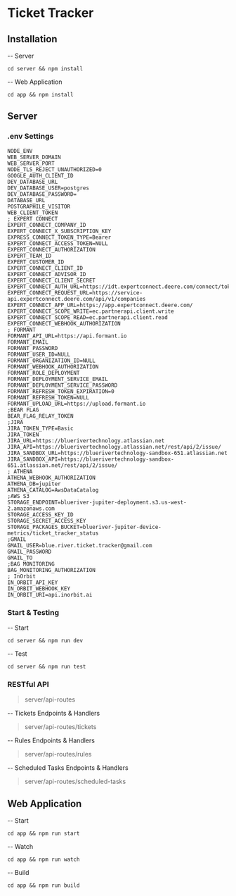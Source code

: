 # Ticket Tracker

## Installation

-- Server

```
cd server && npm install
```

-- Web Application

```
cd app && npm install
```

## Server

### .env Settings

```
NODE_ENV
WEB_SERVER_DOMAIN
WEB_SERVER_PORT
NODE_TLS_REJECT_UNAUTHORIZED=0
GOOGLE_AUTH_CLIENT_ID
DEV_DATABASE_URL
DEV_DATABASE_USER=postgres
DEV_DATABASE_PASSWORD=
DATABASE_URL
POSTGRAPHILE_VISITOR
WEB_CLIENT_TOKEN
; EXPERT CONNECT
EXPERT_CONNECT_COMPANY_ID
EXPERT_CONNECT_X_SUBSCRIPTION_KEY
EXPRESS_CONNECT_TOKEN_TYPE=Bearer
EXPERT_CONNECT_ACCESS_TOKEN=NULL
EXPERT_CONNECT_AUTHORIZATION
EXPERT_TEAM_ID
EXPERT_CUSTOMER_ID
EXPERT_CONNECT_CLIENT_ID
EXPERT_CONNECT_ADVISOR_ID
EXPERT_CONNECT_CLIENT_SECRET
EXPERT_CONNECT_AUTH_URL=https://idt.expertconnect.deere.com/connect/token
EXPERT_CONNECT_REQUEST_URL=https://service-api.expertconnect.deere.com/api/v1/companies
EXPERT_CONNECT_APP_URL=https://app.expertconnect.deere.com/
EXPERT_CONNECT_SCOPE_WRITE=ec.partnerapi.client.write
EXPERT_CONNECT_SCOPE_READ=ec.partnerapi.client.read
EXPERT_CONNECT_WEBHOOK_AUTHORIZATION
; FORMANT
FORMANT_API_URL=https://api.formant.io
FORMANT_EMAIL
FORMANT_PASSWORD
FORMANT_USER_ID=NULL
FORMANT_ORGANIZATION_ID=NULL
FORMANT_WEBHOOK_AUTHORIZATION
FORMANT_ROLE_DEPLOYMENT
FORMANT_DEPLOYMENT_SERVICE_EMAIL
FORMANT_DEPLOYMENT_SERVICE_PASSWORD
FORMANT_REFRESH_TOKEN_EXPIRATION=0
FORMANT_REFRESH_TOKEN=NULL
FORMANT_UPLOAD_URL=https://upload.formant.io
;BEAR FLAG
BEAR_FLAG_RELAY_TOKEN
;JIRA
JIRA_TOKEN_TYPE=Basic
JIRA_TOKEN
JIRA_URL=https://bluerivertechnology.atlassian.net
JIRA_API=https://bluerivertechnology.atlassian.net/rest/api/2/issue/
JIRA_SANDBOX_URL=https://bluerivertechnology-sandbox-651.atlassian.net
JIRA_SANDBOX_API=https://bluerivertechnology-sandbox-651.atlassian.net/rest/api/2/issue/
; ATHENA
ATHENA_WEBHOOK_AUTHORIZATION
ATHENA_DB=jupiter
ATHENA_CATALOG=AwsDataCatalog
;AWS S3
STORAGE_ENDPOINT=blueriver-jupiter-deployment.s3.us-west-2.amazonaws.com
STORAGE_ACCESS_KEY_ID
STORAGE_SECRET_ACCESS_KEY
STORAGE_PACKAGES_BUCKET=blueriver-jupiter-device-metrics/ticket_tracker_status
;GMAIL
GMAIL_USER=blue.river.ticket.tracker@gmail.com
GMAIL_PASSWORD
GMAIL_TO
;BAG MONITORING
BAG_MONITORING_AUTHORIZATION
; InOrbit
IN_ORBIT_API_KEY
IN_ORBIT_WEBHOOK_KEY
IN_ORBIT_URI=api.inorbit.ai

```

### Start & Testing

-- Start

```
cd server && npm run dev
```

-- Test

```
cd server && npm run test
```

### RESTful API

> server/api-routes

-- Tickets Endpoints & Handlers

> server/api-routes/tickets

-- Rules Endpoints & Handlers

> server/api-routes/rules

-- Scheduled Tasks Endpoints & Handlers

> server/api-routes/scheduled-tasks

## Web Application

-- Start

```
cd app && npm run start
```

-- Watch

```
cd app && npm run watch
```

-- Build

```
cd app && npm run build
```
